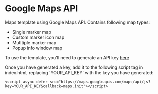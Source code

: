# Google Maps API
Maps template using Google Maps API. Contains following map types:

- Single marker map
- Custom marker icon map
- Mutltiple marker map
- Popup info window map

To use the template, you'll need to generate an API key [here](https://developers.google.com/maps/documentation/javascript/get-api-key)

Once you have generated a key, add it to the following script tag in index.html, replacing 'YOUR_API_KEY' with the key you have generated:

`<script async defer src="https://maps.googleapis.com/maps/api/js?key=YOUR_API_KEY&callback=maps.init"></script>`
